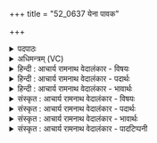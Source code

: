 +++
title = "52_0637 येना पावक"

+++
<details><summary>पदपाठः</summary>

ये꣡न꣢꣯। पा꣣वक। च꣡क्ष꣢꣯सा। भु꣣रण्य꣡न्त꣢म्। ज꣡ना꣢꣯न्। अ꣡नु꣢꣯। त्वम्। व꣣रुण। प꣡श्य꣢꣯सि। ६३७।
</details>

<details><summary>अधिमन्त्रम् (VC)</summary>

- सूर्यः
- प्रस्कण्वः काण्वः
- गायत्री
- षड्जः
- आरण्यं काण्डम्
</details>

<details><summary>हिन्दी : आचार्य रामनाथ वेदालंकार - विषयः</summary>

अगले मन्त्र में पुनः सूर्य और परमात्मा का वर्णन है।
</details>

<details><summary>हिन्दी : आचार्य रामनाथ वेदालंकार - पदार्थः</summary>

पदार्थान्वयभाषाः -  हे (पावक) हृदयों को पवित्र करनेवाले (वरुण) पापनिवारक, मुमुक्षुओं से वरणीय, सर्वश्रेष्ठ सूर्यसदृश परमात्मन् ! आप (भुरण्यन्तम्) शीघ्र पुरुषार्थ करनेवाले जीवात्मा को तथा (जनान्) उपासक जनों को (येन) जिस अद्भुत (चक्षसा) ज्ञान से (अनु) अनुगृहीत करते हो, उस ज्ञान से (त्वम्) आप (पश्यसि) स्वयं भी सब कुछ प्राणियों के शुभाशुभ कर्म आदि को जानते हो ॥ भौतिक सूर्य भी (पावकः) शोधक और (वरुणः) रोगादि का निवारक होता है, तथा वह (जनान्) उत्पन्न प्राणियों को (भुरण्यन्तम्) धारण करनेवाले भूमण्डल को (येन) जिस (चक्षसा) प्रकाश से (अनु) अनुगृहीत करता है, उससे वह (पश्यति) स्वयं भी प्रकाशमान है ॥११॥ इस मन्त्र में श्लेषालङ्कार है ॥११॥
</details>

<details><summary>हिन्दी : आचार्य रामनाथ वेदालंकार - भावार्थः</summary>

भावार्थभाषाः -  जैसे प्रकाशमान सूर्य अन्यों को प्रकाशित करता है, वैसे ही ज्ञानवान् परमेश्वर अन्यों को ज्ञान देता है ॥११॥
</details>

<details><summary>संस्कृत : आचार्य रामनाथ वेदालंकार - विषयः</summary>

पुनरपि सूर्यः परमात्मा च वर्ण्यते।
</details>

<details><summary>संस्कृत : आचार्य रामनाथ वेदालंकार - पदार्थः</summary>

पदार्थान्वयभाषाः -  हे (पावक) हृदयानां पावित्र्यसम्पादक, (वरुण) पापनिवारक मुमुक्षुभिर्वरणीय सर्वश्रेष्ठ सूर्यसदृश परमात्मन् ! त्वम् (भुरण्यन्तम्) क्षिप्रं पुरुषार्थं कुर्वाणं जीवात्मानम्। भुरण्युरिति क्षिप्रनाम। निरु० १२।२२। (जनान्) उपासकजनांश्च (येन) अद्भुतेन (चक्षसा) ज्ञानेन (अनु) अनुगृह्णासि, तेन ज्ञानेन (त्वम् पश्यसि) स्वयमपि सर्वं किञ्चित् प्राणिनां शुभाशुभकर्मादिकं वेत्सि ॥२ भौतिकः सूर्योऽपि (पावकः) शोधकः, (वरुणः) वरणीयः रोगादिनिवारकश्च वर्तते। सोऽपि (जनान्) जातान् उत्पन्नान् प्राणिनः (भुरण्यन्तम्) धारयन्तम् भूमण्डलम्। भुरण धारणपोषणयोः कण्ड्वादिः। (येन चक्षसा) प्रकाशेन, (अनु) अनुगृह्णाति, तेन (पश्यति) स्वयमपि प्रकाशितोऽस्ति ॥११॥ यास्काचार्यो मन्त्रमिममेवं व्याचष्टे—अनेन पावक ख्यानेन भुरण्यन्तं जनान् अनु त्वं वरुण पश्यसि, तत्ते वयं स्तुम इति वाक्यशेषः। अपि वोत्तरस्याम्—“येना पावक चक्षसा भुरण्यन्तं जनाँ अनु। त्वं वरुण पश्यसि ॥ वि द्यामेषि रजस्पृथ्वहा मिमानो अक्तुभिः। पश्यञ्जन्मानि सूर्य ॥ ऋ० १।५०।६,७ [तेन चक्षसा] व्येषि द्यां रजश्च पृथु महान्तं लोकम्, अहानि च मिमानो अक्तुभी रात्रिभिः सह पश्यन् जन्मानि जातानि सूर्य। अपि वा पूर्वस्याम्—येना पावक चक्षसा भुरण्यन्तं जनां अनु। त्वं वरुण पश्यसि ॥ प्रत्यङ् देवानां विशः प्रत्यङ्ङुदेषि मानुषान्। प्रत्यङ् विश्वं स्वर्दृशे ॥ ऋ० १।५०।६,५ [तेन चक्षसा] प्रत्यङ्ङिदं सर्वमुदेषि प्रत्यङ्ङिदं सर्वमभिविपश्यसि ॥ अपि वैतस्यामेव....तेन नो जनानभिविपश्यसि ॥” निरु० १२।२१-२४ ॥ अत्र श्लेषालङ्कारः ॥११॥
</details>

<details><summary>संस्कृत : आचार्य रामनाथ वेदालंकार - भावार्थः</summary>

भावार्थभाषाः -  यथा प्रकाशमानः सर्योऽन्यान् प्रकाशयति तथा ज्ञानवान् परमेश्वरोऽन्येभ्यो ज्ञानं प्रयच्छति ॥११॥
</details>

<details><summary>संस्कृत : आचार्य रामनाथ वेदालंकार - पादटिप्पनी</summary>

टिप्पणी:   १. ऋ० १।५०।६, य० ३३।३२, अथ० १३।२।२१ ऋषिः ब्रह्मा, देवता रोहित आदित्यः। अथ० २०।४७।१८। २. दयानन्दर्षिर्मन्त्रमिमम् ऋग्भाष्ये जगदीश्वरविषये, यजुर्भाष्ये च राजधर्मविषये व्याख्यातवान्।
</details>